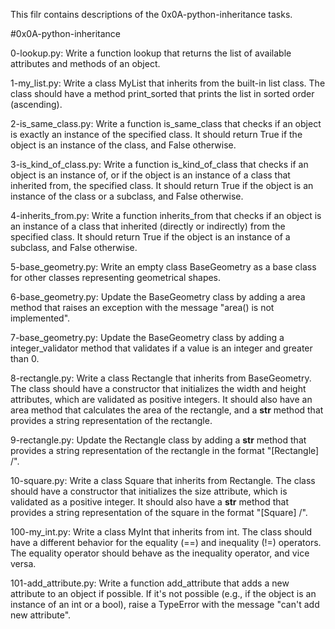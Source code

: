 This filr contains descriptions of the 0x0A-python-inheritance tasks.

#0x0A-python-inheritance

0-lookup.py:
Write a function lookup that returns the list of available attributes and methods of an object.

1-my_list.py:
Write a class MyList that inherits from the built-in list class. The class should have a method print_sorted that prints the list in sorted order (ascending).

2-is_same_class.py:
Write a function is_same_class that checks if an object is exactly an instance of the specified class. It should return True if the object is an instance of the class, and False otherwise.

3-is_kind_of_class.py:
Write a function is_kind_of_class that checks if an object is an instance of, or if the object is an instance of a class that inherited from, the specified class. It should return True if the object is an instance of the class or a subclass, and False otherwise.

4-inherits_from.py:
Write a function inherits_from that checks if an object is an instance of a class that inherited (directly or indirectly) from the specified class. It should return True if the object is an instance of a subclass, and False otherwise.

5-base_geometry.py:
Write an empty class BaseGeometry as a base class for other classes representing geometrical shapes.

6-base_geometry.py:
Update the BaseGeometry class by adding a area method that raises an exception with the message "area() is not implemented".

7-base_geometry.py:
Update the BaseGeometry class by adding a integer_validator method that validates if a value is an integer and greater than 0.

8-rectangle.py:
Write a class Rectangle that inherits from BaseGeometry. The class should have a constructor that initializes the width and height attributes, which are validated as positive integers. It should also have an area method that calculates the area of the rectangle, and a __str__ method that provides a string representation of the rectangle.

9-rectangle.py:
Update the Rectangle class by adding a __str__ method that provides a string representation of the rectangle in the format "[Rectangle] <width>/<height>".

10-square.py:
Write a class Square that inherits from Rectangle. The class should have a constructor that initializes the size attribute, which is validated as a positive integer. It should also have a __str__ method that provides a string representation of the square in the format "[Square] <size>/<size>".

100-my_int.py:
Write a class MyInt that inherits from int. The class should have a different behavior for the equality (==) and inequality (!=) operators. The equality operator should behave as the inequality operator, and vice versa.

101-add_attribute.py:
Write a function add_attribute that adds a new attribute to an object if possible. If it's not possible (e.g., if the object is an instance of an int or a bool), raise a TypeError with the message "can't add new attribute".
